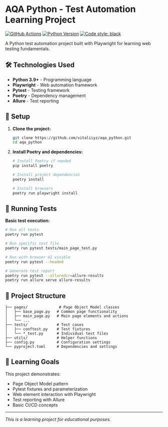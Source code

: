 # AQA Python - Test Automation Learning Project

[![GitHub Actions](https://github.com/vitaliiyz/aqa_python/actions/workflows/github-actions.yml/badge.svg?branch=main)](https://github.com/vitaliiyz/aqa_python/actions/workflows/github-actions.yml)
[![Python Version](https://img.shields.io/badge/python-3.9%2B-blue.svg)](https://python.org)
[![Code style: black](https://img.shields.io/badge/code%20style-black-000000.svg)](https://github.com/psf/black)

A Python test automation project built with Playwright for learning web testing fundamentals.

## 🛠 Technologies Used
- **Python 3.9+** - Programming language
- **Playwright** - Web automation framework
- **Pytest** - Testing framework
- **Poetry** - Dependency management
- **Allure** - Test reporting

## 🚀 Setup

1. **Clone the project:**
   ```bash
   git clone https://github.com/vitaliiyz/aqa_python.git
   cd aqa_python
   ```

2. **Install Poetry and dependencies:**
   ```bash
   # Install Poetry if needed
   pip install poetry
   
   # Install project dependencies
   poetry install
   
   # Install browsers
   poetry run playwright install
   ```

## 🧪 Running Tests

**Basic test execution:**
```bash
# Run all tests
poetry run pytest

# Run specific test file
poetry run pytest tests/main_page_test.py

# Run with browser UI visible
poetry run pytest --headed

# Generate test report
poetry run pytest --alluredir=allure-results
poetry run allure serve allure-results
```

## 📁 Project Structure

```
├── pages/              # Page Object Model classes
│   ├── base_page.py   # Common page functionality
│   ├── main_page.py   # Main page elements and actions
│   └── ...
├── tests/             # Test cases
│   ├── conftest.py    # Test fixtures
│   └── *_test.py      # Individual test files
├── utils/             # Helper functions
├── config.py          # Configuration settings
└── pyproject.toml     # Dependencies and settings
```

## 🎯 Learning Goals

This project demonstrates:
- Page Object Model pattern
- Pytest fixtures and parameterization
- Web element interaction with Playwright
- Test reporting with Allure
- Basic CI/CD concepts

---
*This is a learning project for educational purposes.*
